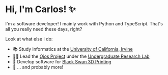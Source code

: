 # Hi, I'm Carlos! ✨

I'm a software developer! I mainly work with Python and TypeScript. That's all you really need these days, right?

Look at what else I do:

- 📚 Study Informatics at the [University of California, Irvine](https://informatics.uci.edu/)
- 🤝🏽 Lead the [Ojos Project](https://github.com/ojosproject/) under the [Undergraduate Research Lab](https://markbaldw.in/url/)
- 🦢 Develop software for [Black Swan 3D Printing](https://blackswan3d.com/)
- 🤔 ... and probably more!
